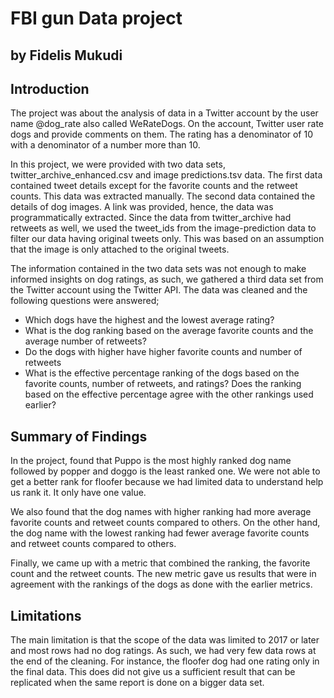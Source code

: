 # FBI gun Data project
## by Fidelis Mukudi


## Introduction

The project was about the analysis of data in a Twitter account by the user name @dog_rate also called WeRateDogs. On the account, Twitter user rate dogs and provide comments on them. The rating has a denominator of 10 with a denominator of a number more than 10. 

In this project, we were provided with two data sets, twitter_archive_enhanced.csv and image predictions.tsv data. The first data contained tweet details except for the favorite counts and the retweet counts. This data was extracted manually. The second data contained the details of dog images. A link was provided, hence, the data was programmatically extracted. Since the data from twitter_archive had retweets as well, we used the tweet_ids from the image-prediction data to filter our
data having original tweets only. This was based on an assumption that the image is only attached to the original tweets.

The information contained in the two data sets was not enough to make informed insights on dog ratings, as such, we gathered a third data set from the Twitter account using the Twitter API. The data was cleaned and the following questions were answered; 
* Which dogs have the highest and the lowest average rating?
* What is the dog ranking based on the average favorite counts and the average number of retweets?
* Do the dogs with higher have higher favorite counts and number of retweets
* What is the effective percentage ranking of the dogs based on the favorite counts, number of retweets, and ratings? Does the ranking based on the effective percentage agree with the other rankings used earlier? 

## Summary of Findings

In the project, found that Puppo is the most highly ranked dog name followed by popper and doggo is the least ranked one. We were not able to get a better rank for floofer because we had limited data to understand help us rank it. It only have one value. 

We also found that the dog names with higher ranking had more average favorite counts and retweet counts compared to others. On the other hand, the dog name with the lowest ranking had fewer average favorite counts and retweet counts compared to others.

Finally, we came up with a metric that combined the ranking, the favorite count and the retweet counts. The new metric gave us results that were in agreement with the rankings of the dogs as done with the earlier metrics.



## Limitations
The main limitation is that the scope of the data was limited to 2017 or later and most rows had no dog ratings. As such, we had very few data rows at the end of the cleaning. For instance, the floofer dog had one rating only in the final data. This does did not give us a sufficient result that can be replicated when the same report is done on a bigger data set.

